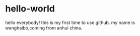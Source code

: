 # hello-world

hello everybody!
this is my first time to use github.
my name is wanghaibo,coming from anhui china.
